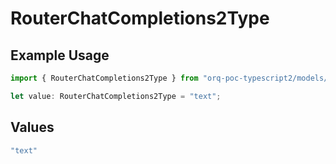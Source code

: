 # RouterChatCompletions2Type

## Example Usage

```typescript
import { RouterChatCompletions2Type } from "orq-poc-typescript2/models/operations";

let value: RouterChatCompletions2Type = "text";
```

## Values

```typescript
"text"
```